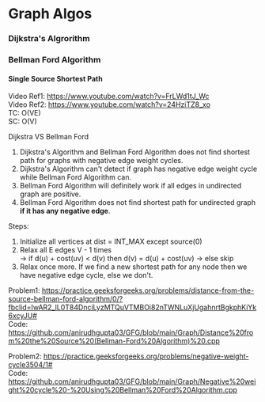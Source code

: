 # Graph Algos
### Dijkstra's Algrorithm<br/>

### Bellman Ford Algorithm<br/>
#### Single Source Shortest Path
Video Ref1: https://www.youtube.com/watch?v=FrLWd1tJ_Wc<br/>
Video Ref2: https://www.youtube.com/watch?v=24HziTZ8_xo<br/>
TC: O(VE)<br/>
SC: O(V)<br/>

Dijkstra VS Bellman Ford
1) Dijkstra's Algorithm and Bellman Ford Algorithm does not find shortest path for graphs with negative edge weight cycles.
2) Dijkstra's Algorithm can't detect if graph has negative edge weight cycle while Bellman Ford Algorithm can.
3) Bellman Ford Algorithm will definitely work if all edges in undirected graph are positive.
4) Bellman Ford Algorithm does not find shortest path for undirected graph **if it has any negative edge**.


Steps:
1) Initialize all vertices at dist = INT_MAX except source(0)
2) Relax all E edges V - 1 times<br/>
   -> if d(u) + cost(uv) < d(v) then d(v) = d(u) + cost(uv)
   -> else skip
3) Relax once more. If we find a new shortest path for any node then we have negative edge cycle, else we don't.

Problem1: https://practice.geeksforgeeks.org/problems/distance-from-the-source-bellman-ford-algorithm/0/?fbclid=IwAR2_lL0T84DnciLyzMTQuVTMBOi82nTWNLuXjUgahnrtBgkphKiYk6xcyJU#<br/>
Code: https://github.com/anirudhgupta03/GFG/blob/main/Graph/Distance%20from%20the%20Source%20(Bellman-Ford%20Algorithm)%20.cpp<br/>

Problem2: https://practice.geeksforgeeks.org/problems/negative-weight-cycle3504/1#<br/>
Code: https://github.com/anirudhgupta03/GFG/blob/main/Graph/Negative%20weight%20cycle%20-%20Using%20Bellman%20Ford%20Algorithm.cpp<br/>
